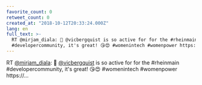 ```yaml
---
favorite_count: 0
retweet_count: 0
created_at: "2018-10-12T20:33:24.000Z"
lang: en
full_text: >-
  RT @mirjam_diala: 👏 @vicbergquist is so active for for the #rheinmain
  #developercommunity, it's great! 😘😍 #womenintech #womenpower https://…
---
```


RT [@mirjam_diala](https://twitter.com/mirjam_diala): 👏
[@vicbergquist](https://twitter.com/vicbergquist) is so active for for the
#rheinmain #developercommunity, it's great! 😘😍 #womenintech #womenpower
https://…
